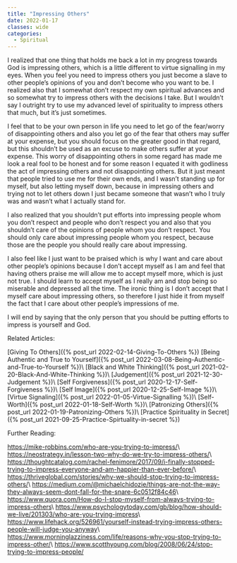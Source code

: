 ```yaml
---
title: "Impressing Others"
date: 2022-01-17
classes: wide
categories:
  - Spiritual 
---
```


I realized that one thing that holds me back a lot in my progress towards God is impressing others, which is a little different to virtue signalling in my eyes. When you feel you need to impress others you just become a slave to other people’s opinions of you and don’t become who you want to be. I realized also that I somewhat don’t respect my own spiritual advances and so somewhat try to impress others with the decisions I take. But I wouldn’t say I outright try to use my advanced level of spirituality to impress others that much, but it’s just sometimes.

I feel that to be your own person in life you need to let go of the fear/worry of disappointing others and also you let go of the fear that others may suffer at your expense, but you should focus on the greater good in that regard, but this shouldn’t be used as an excuse to make others suffer at your expense. This worry of disappointing others in some regard has made me look a real fool to be honest and for some reason I equated it with godliness the act of impressing others and not disappointing others. But it just meant that people tried to use me for their own ends, and I wasn’t standing up for myself, but also letting myself down, because in impressing others and trying not to let others down I just became someone that wasn’t who I truly was and wasn’t what I actually stand for.

I also realized that you shouldn’t put efforts into impressing people whom you don’t respect and people who don’t respect you and also that you shouldn’t care of the opinions of people whom you don’t respect. You should only care about impressing people whom you respect, because those are the people you should really care about impressing. 

I also feel like I just want to be praised which is why I want and care about other people’s opinions because I don’t accept myself as I am and feel that having others praise me will allow me to accept myself more, which is just not true. I should learn to accept myself as I really am and stop being so miserable and depressed all the time. The ironic thing is I don’t accept that I myself care about impressing others, so therefore I just hide it from myself the fact that I care about other people’s impressions of me.

I will end by saying that the only person that you should be putting efforts to impress is yourself and God.

Related Articles:

[Giving To Others]({% post_url 2022-02-14-Giving-To-Others %})
[Being Authentic and True to Yourself]({% post_url 2022-03-08-Being-Authentic-and-True-to-Yourself %})\\
[Black and White Thinking]({% post_url 2021-02-20-Black-And-White-Thinking %})\\
[Judgement]({% post_url 2021-12-30-Judgement %})\\
[Self Forgiveness]({% post_url 2020-12-17-Self-Forgiveness %})\\
[Self Image]({% post_url 2020-12-25-Self-Image %})\\
[Virtue Signaling]({% post_url 2022-01-05-Virtue-Signalling %})\\
[Self-Worth]({% post_url 2022-01-18-Self-Worth %})\\
[Patronizing Others]({% post_url 2022-01-19-Patronizing-Others %})\\
[Practice Spirituality in Secret]({% post_url 2021-09-25-Practice-Spirtuality-in-secret %})


Further Reading:

<https://mike-robbins.com/who-are-you-trying-to-impress/>\\
<https://neostrategy.in/lesson-two-why-do-we-try-to-impress-others/>\\
<https://thoughtcatalog.com/rachel-fenimore/2017/09/i-finally-stopped-trying-to-impress-everyone-and-am-happier-than-ever-before/>\\
<https://thriveglobal.com/stories/why-we-should-stop-trying-to-impress-others/>\\
<https://medium.com/@michaelchidozie/things-are-not-the-way-they-always-seem-dont-fall-for-the-snare-6c0512f84c46>\\
<https://www.quora.com/How-do-I-stop-myself-from-always-trying-to-impress-others>\\
<https://www.psychologytoday.com/gb/blog/how-should-we-live/201303/who-are-you-trying-impress>\\
<https://www.lifehack.org/526961/yourself-instead-trying-impress-others-people-will-judge-you-anyway>\\
<https://www.morninglazziness.com/life/reasons-why-you-stop-trying-to-impress-other/>\\
<https://www.scotthyoung.com/blog/2008/06/24/stop-trying-to-impress-people/>
